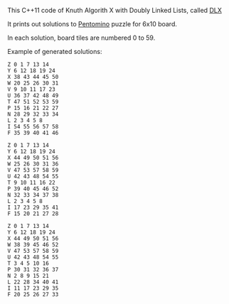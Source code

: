 This C++11 code of Knuth Algorith X with Doubly Linked Lists, called [DLX][dlx]

It prints out solutions to [Pentomino][pent] puzzle for 6x10 board.

In each solution, board tiles are numbered 0 to 59.

Example of generated solutions:

	Z 0 1 7 13 14 
	Y 6 12 18 19 24 
	X 38 43 44 45 50 
	W 20 25 26 30 31 
	V 9 10 11 17 23 
	U 36 37 42 48 49 
	T 47 51 52 53 59 
	P 15 16 21 22 27 
	N 28 29 32 33 34 
	L 2 3 4 5 8 
	I 54 55 56 57 58 
	F 35 39 40 41 46 

	Z 0 1 7 13 14 
	Y 6 12 18 19 24 
	X 44 49 50 51 56 
	W 25 26 30 31 36 
	V 47 53 57 58 59 
	U 42 43 48 54 55 
	T 9 10 11 16 22 
	P 39 40 45 46 52 
	N 32 33 34 37 38 
	L 2 3 4 5 8 
	I 17 23 29 35 41 
	F 15 20 21 27 28 

	Z 0 1 7 13 14 
	Y 6 12 18 19 24 
	X 44 49 50 51 56 
	W 38 39 45 46 52 
	V 47 53 57 58 59 
	U 42 43 48 54 55 
	T 3 4 5 10 16 
	P 30 31 32 36 37 
	N 2 8 9 15 21 
	L 22 28 34 40 41 
	I 11 17 23 29 35 
	F 20 25 26 27 33 


[pent]: http://en.wikipedia.org/wiki/Pentomino
[dlx]: http://en.wikipedia.org/wiki/Dancing_Links
